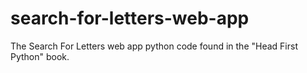 # search-for-letters-web-app
The Search For Letters web app python code found in the "Head First Python" book.
